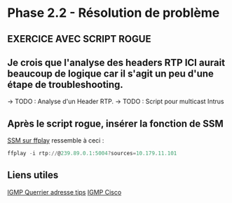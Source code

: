 # Phase 2.2 - Résolution de problème

## EXERCICE AVEC SCRIPT ROGUE

## Je crois que l'analyse des headers RTP ICI aurait beaucoup de logique car il s'agit un peu d'une étape de troubleshooting.

-> TODO : Analyse d'un Header RTP.
-> TODO : Script pour multicast Intrus 

## Après le script rogue, insérer la fonction de SSM
[SSM sur ffplay](https://trac.ffmpeg.org/ticket/7459) ressemble à ceci : 
```powershell
ffplay -i rtp://@239.89.0.1:5004?sources=10.179.11.101
```



## Liens utiles
[IGMP Querrier adresse tips](https://community.netgear.com/t5/Managed-Switches/igmp-querier-address/td-p/1335428)
[IGMP Cisco](https://www.cisco.com/c/en/us/td/docs/routers/nfvis/switch_command/b-nfvis-switch-command-reference/igmp_snooping_commands.html#wp3565165330)